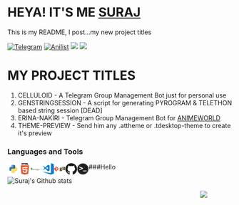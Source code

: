 # HEYA! IT'S ME [SURAJ](https://t.me/thegreatsuraj) 

This is my README, I post...my new project titles 


[![Telegram](https://img.shields.io/badge/telegram-1b77FF.svg?style=for-the-badge&logo=telegram)](https://t.me/Am_Suraj)
[![Anilist](https://img.shields.io/badge/Anilist-blue.svg?style=for-the-badge&logo=anilist)](https://anilist.co/user/thegreatsuraj/)
<a href="mailto:surajraj12444@gmail.com"><img src="https://img.shields.io/badge/Gmail-blue.svg?style=for-the-badge&logo=gmail"></a>
<a href="https://twitter.com/thegreatsuraj1"><img src="https://img.shields.io/badge/Twitter-blue.svg?style=for-the-badge&logo=twitter"></a>

# MY PROJECT TITLES
 
 1. CELLULOID - A Telegram Group Management Bot just for personal use 
 2. GENSTRINGSESSION - A script for generating PYROGRAM & TELETHON based string session [DEAD]
 3. ERINA-NAKIRI - Telegram Group Management Bot for [ANIMEWORLD](https://t.me/JOIN_ANIMEWORLD)
 4. THEME-PREVIEW - Send him any .attheme or .tdesktop-theme to create it's preview 

### Languages and Tools
<img align="left" alt="Python" width="26px" src="https://raw.githubusercontent.com/github/explore/80688e429a7d4ef2fca1e82350fe8e3517d3494d/topics/python/python.png" />
<img align="left" alt="HTML5" width="26px" src="https://raw.githubusercontent.com/github/explore/80688e429a7d4ef2fca1e82350fe8e3517d3494d/topics/html/html.png" />
<img align="left" alt="MongoDB" width="26px" src="https://raw.githubusercontent.com/github/explore/80688e429a7d4ef2fca1e82350fe8e3517d3494d/topics/mongodb/mongodb.png" />
<img align="left" alt="Visual Studio Code" width="26px" src="https://raw.githubusercontent.com/github/explore/80688e429a7d4ef2fca1e82350fe8e3517d3494d/topics/visual-studio-code/visual-studio-code.png" /> 
<img align="left" alt="Git" width="26px" src="https://raw.githubusercontent.com/github/explore/80688e429a7d4ef2fca1e82350fe8e3517d3494d/topics/git/git.png" />
<img align="left" alt="GitHub" width="26px" src="https://raw.githubusercontent.com/github/explore/78df643247d429f6cc873026c0622819ad797942/topics/github/github.png" />
<img align="left" alt="Terminal" width="26px" src="https://raw.githubusercontent.com/github/explore/80688e429a7d4ef2fca1e82350fe8e3517d3494d/topics/terminal/terminal.png" />



###Hello

![Suraj's Github stats](https://github-readme-stats.vercel.app/api?username=SurajRaj4542&show_icons=true&theme=midnight-purple)

<img src="https://64.media.tumblr.com/34784257378ce2c51675599159735772/tumblr_nd3b8i2gL01sedjuto1_400.gifv" align="right" width="72"/>
